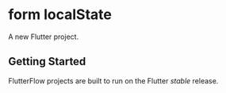 # form localState

A new Flutter project.

## Getting Started

FlutterFlow projects are built to run on the Flutter _stable_ release.
